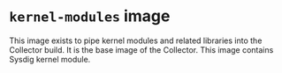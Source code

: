`kernel-modules` image
======================

This image exists to pipe kernel modules and related libraries
into the Collector build. It is the base image of the Collector.
This image contains Sysdig kernel module.


